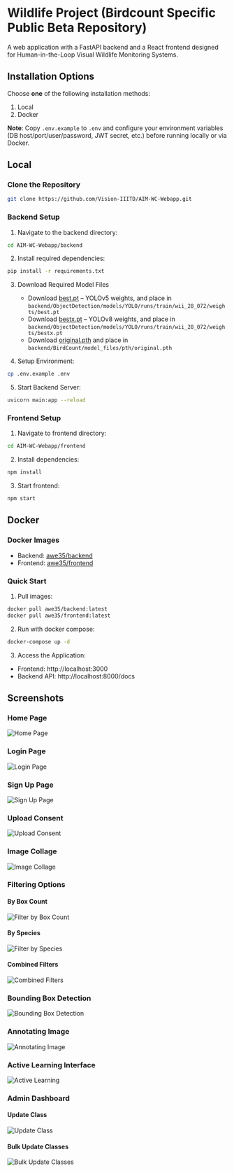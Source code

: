 # Wildlife Project (Birdcount Specific Public Beta Repository)
A web application with a FastAPI backend and a React frontend designed for Human-in-the-Loop Visual Wildlife Monitoring Systems.

## Installation Options
Choose **one** of the following installation methods:
1. Local 
2. Docker

**Note**: Copy `.env.example` to `.env` and configure your environment variables (DB host/port/user/password, JWT secret, etc.) before running locally or via Docker.

## Local
### Clone the Repository
```bash
git clone https://github.com/Vision-IIITD/AIM-WC-Webapp.git
```

### Backend Setup
1. Navigate to the backend directory:
```bash
cd AIM-WC-Webapp/backend
```

2. Install required dependencies:  
```bash 
pip install -r requirements.txt
```

3. Download Required Model Files
   * Download [best.pt](https://drive.google.com/file/d/1jtUWahpwsVpe2QuLxC60z6pPBoZd7KgT/view) – YOLOv5 weights, and place in `backend/ObjectDetection/models/YOLO/runs/train/wii_28_072/weights/best.pt`
   * Download [bestx.pt](https://drive.google.com/file/d/1v6GjHgQtpGLUnchG0KUaTBUYGx4PQ1Rk/view) – YOLOv8 weights, and place in `backend/ObjectDetection/models/YOLO/runs/train/wii_28_072/weights/bestx.pt`
   * Download [original.pth](https://drive.google.com/file/d/1MiVNz53icmq-Miyn2ML3w0EELx1WDqHi/view) and place in `backend/BirdCount/model_files/pth/original.pth`

4. Setup Environment:
```bash
cp .env.example .env
```

5. Start Backend Server:
```bash
uvicorn main:app --reload
```

### Frontend Setup
1. Navigate to frontend directory:
```bash
cd AIM-WC-Webapp/frontend
```

2. Install dependencies:
```bash
npm install
```

3. Start frontend:
```bash
npm start
```

## Docker
### Docker Images 
* Backend: [awe35/backend](https://hub.docker.com/r/awe35/backend)
* Frontend: [awe35/frontend](https://hub.docker.com/r/awe35/frontend)

### Quick Start
1. Pull images:
```bash
docker pull awe35/backend:latest
docker pull awe35/frontend:latest
```

2. Run with docker compose:
```bash
docker-compose up -d
```

3. Access the Application:
* Frontend: http://localhost:3000
* Backend API: http://localhost:8000/docs

## Screenshots

### Home Page
![Home Page](./images/HomePage.png)

### Login Page
![Login Page](./images/LoginPage.png)

### Sign Up Page
![Sign Up Page](./images/SignUpPage.png)

### Upload Consent
![Upload Consent](./images/Consent.png)

### Image Collage
![Image Collage](./images/Collage.png)

### Filtering Options
#### By Box Count
![Filter by Box Count](./images/FilterBoxCount.png)
#### By Species
![Filter by Species](./images/FilterSpecies.png)
#### Combined Filters
![Combined Filters](./images/FilterCombined.png)

### Bounding Box Detection
![Bounding Box Detection](./images/Annotation.png)

### Annotating Image
![Annotating Image](./images/ActiveLearningAnnotation.png)

### Active Learning Interface
![Active Learning](./images/ActiveLearning.png)

### Admin Dashboard
#### Update Class
![Update Class](./images/ClassUpdate.png)
#### Bulk Update Classes
![Bulk Update Classes](./images/ClassBulkUpdate.png)
